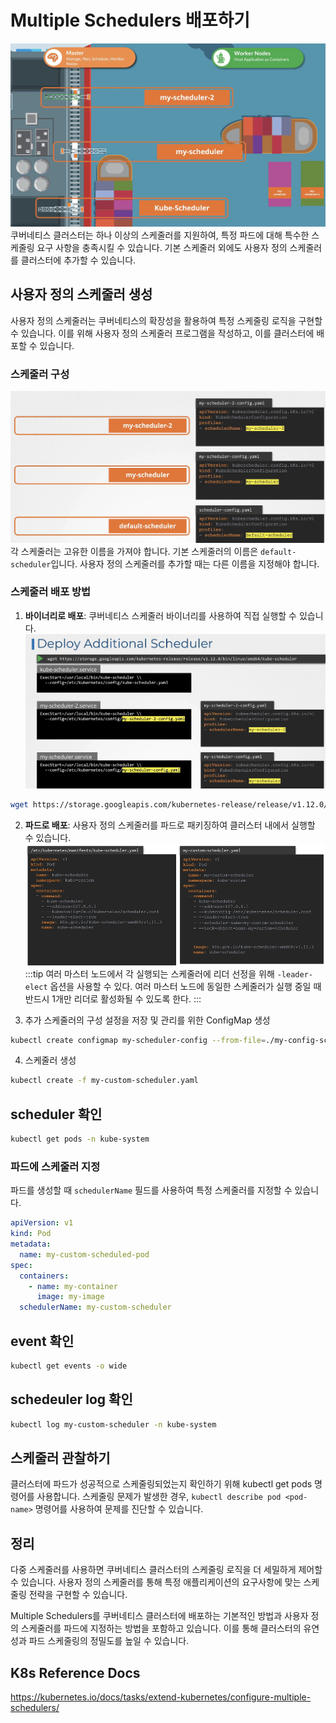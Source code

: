# Multiple Schedulers 배포하기

![](2024-04-05-11-49-31.png)
쿠버네티스 클러스터는 하나 이상의 스케줄러를 지원하여, 특정 파드에 대해 특수한 스케줄링 요구 사항을 충족시킬 수 있습니다. 기본 스케줄러 외에도 사용자 정의 스케줄러를 클러스터에 추가할 수 있습니다.

## 사용자 정의 스케줄러 생성

사용자 정의 스케줄러는 쿠버네티스의 확장성을 활용하여 특정 스케줄링 로직을 구현할 수 있습니다. 이를 위해 사용자 정의 스케줄러 프로그램을 작성하고, 이를 클러스터에 배포할 수 있습니다.

### 스케줄러 구성

![](2024-04-05-11-50-21.png)
각 스케줄러는 고유한 이름을 가져야 합니다. 기본 스케줄러의 이름은 `default-scheduler`입니다. 사용자 정의 스케줄러를 추가할 때는 다른 이름을 지정해야 합니다.

### 스케줄러 배포 방법

1. **바이너리로 배포**: 쿠버네티스 스케줄러 바이너리를 사용하여 직접 실행할 수 있습니다.
   ![](2024-04-05-11-52-11.png)

```sh
wget https://storage.googleapis.com/kubernetes-release/release/v1.12.0/bin/linux/amd64/kube-scheduler
```

2. **파드로 배포**: 사용자 정의 스케줄러를 파드로 패키징하여 클러스터 내에서 실행할 수 있습니다.
   ![](2024-04-05-11-44-49.png)
   :::tip
   여러 마스터 노드에서 각 실행되는 스케줄러에 리더 선정을 위해 `-leader-elect` 옵션을 사용할 수 있다. 여러 마스터 노드에 동일한 스케줄러가 실행 중일 때 반드시 1개만 리더로 활성화될 수 있도록 한다.
   :::

3. 추가 스케줄러의 구성 설정을 저장 및 관리를 위한 ConfigMap 생성

```sh
kubectl create configmap my-scheduler-config --from-file=./my-config-scheduler.yaml -n kube-system
```

4. 스케줄러 생성

```sh
kubectl create -f my-custom-scheduler.yaml
```

## scheduler 확인

```sh
kubectl get pods -n kube-system
```

### 파드에 스케줄러 지정

파드를 생성할 때 `schedulerName` 필드를 사용하여 특정 스케줄러를 지정할 수 있습니다.

```yaml
apiVersion: v1
kind: Pod
metadata:
  name: my-custom-scheduled-pod
spec:
  containers:
    - name: my-container
      image: my-image
  schedulerName: my-custom-scheduler
```

## event 확인

```sh
kubectl get events -o wide
```

## schedeuler log 확인

```sh
kubectl log my-custom-scheduler -n kube-system
```

## 스케줄러 관찰하기

클러스터에 파드가 성공적으로 스케줄링되었는지 확인하기 위해 kubectl get pods 명령어를 사용합니다. 스케줄링 문제가 발생한 경우, `kubectl describe pod <pod-name>` 명령어를 사용하여 문제를 진단할 수 있습니다.

## 정리

다중 스케줄러를 사용하면 쿠버네티스 클러스터의 스케줄링 로직을 더 세밀하게 제어할 수 있습니다. 사용자 정의 스케줄러를 통해 특정 애플리케이션의 요구사항에 맞는 스케줄링 전략을 구현할 수 있습니다.

Multiple Schedulers를 쿠버네티스 클러스터에 배포하는 기본적인 방법과 사용자 정의 스케줄러를 파드에 지정하는 방법을 포함하고 있습니다. 이를 통해 클러스터의 유연성과 파드 스케줄링의 정밀도를 높일 수 있습니다.

## K8s Reference Docs

https://kubernetes.io/docs/tasks/extend-kubernetes/configure-multiple-schedulers/
